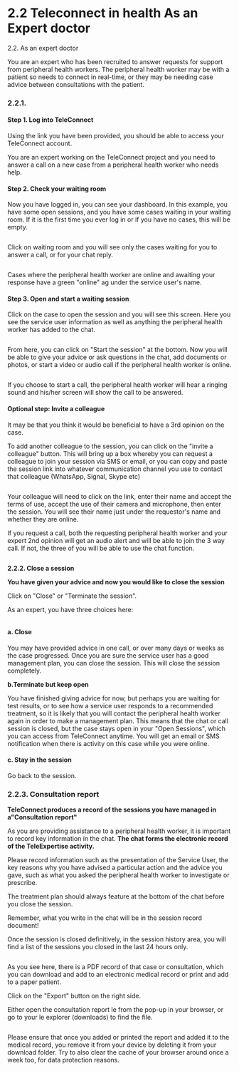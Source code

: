 # 2.2 Teleconnect in health As an Expert doctor

2.2. As an expert doctor

You are an expert who has been recruited to answer requests for support from peripheral health workers. The peripheral health worker may be with a patient so needs to connect in real-time, or they may be needing case advice between consultations with the patient.

### **2.2.1.**&#x20;

#### **Step 1. Log into TeleConnect**

Using the link you have been provided, you should be able to access your TeleConnect account.

You are an expert working on the TeleConnect project and you need to answer a call on a new case from a peripheral health worker who needs help.

#### **Step 2. Check your waiting room**

Now you have logged in, you can see your dashboard. In this example, you have some open sessions, and you have some cases waiting in your waiting room. If it is the first time you ever log in or if you have no cases, this will be empty.

<figure><img src="../../.gitbook/assets/image (29).png" alt=""><figcaption></figcaption></figure>

Click on waiting room and you will see only the cases waiting for you to answer a call, or for your chat reply.

<figure><img src="../../.gitbook/assets/image (30).png" alt=""><figcaption></figcaption></figure>

Cases where the peripheral health worker are online and awaiting your response have a green "online" ag under the service user's name.

#### **Step 3. Open and start a waiting session**

Click on the case to open the session and you will see this screen. Here you see the service user information as well as anything the peripheral health worker has added to the chat.

<figure><img src="../../.gitbook/assets/image (31).png" alt=""><figcaption></figcaption></figure>

From here, you can click on "Start the session" at the bottom. Now you will be able to give your advice or ask questions in the chat, add documents or photos, or start a video or audio call if the peripheral health worker is online.

<figure><img src="../../.gitbook/assets/image (32).png" alt=""><figcaption></figcaption></figure>

If you choose to start a call, the peripheral health worker will hear a ringing sound and his/her screen will show the call to be answered.

#### **Optional step: Invite a colleague**

It may be that you think it would be beneficial to have a 3rd opinion on the case.

To add another colleague to the session, you can click on the "invite a colleague" button. This will bring up a box whereby you can request a colleague to join your session via SMS or email, or you can copy and paste the session link into whatever communication channel you use to contact that colleague (WhatsApp, Signal, Skype etc)

<figure><img src="../../.gitbook/assets/image (33).png" alt=""><figcaption></figcaption></figure>

Your colleague will need to click on the link, enter their name and accept the terms of use, accept the use of their camera and microphone, then enter the session. You will see their name just under the requestor's name and whether they are online.

If you request a call, both the requesting peripheral health worker and your expert 2nd opinion will get an audio alert and will be able to join the 3 way call. If not, the three of you will be able to use the chat function.

<figure><img src="../../.gitbook/assets/image (46).png" alt=""><figcaption></figcaption></figure>

**2.2.2. Close a session**

**You have given your advice and now you would like to close the session**

Click on "Close" or "Terminate the session".

As an expert, you have three choices here:

<figure><img src="../../.gitbook/assets/image (35).png" alt=""><figcaption></figcaption></figure>

#### **a. Close**

You may have provided advice in one call, or over many days or weeks as the case progressed. Once you are sure the service user has a good management plan, you can close the session. This will close the session completely.

**b.Terminate but keep open**

You have finished giving advice for now, but perhaps you are waiting for test results, or to see how a service user responds to a recommended treatment, so it is likely that you will contact the peripheral health worker again in order to make a management plan. This means that the chat or call session is closed, but the case stays open in your "Open Sessions", which you can access from TeleConnect anytime. You will get an email or SMS notification when there is activity on this case while you were online.

#### **c. Stay in the session**

Go back to the session.

### **2.2.3. Consultation report**

**TeleConnect produces a record of the sessions you have managed in a"Consultation report"**

As you are providing assistance to a peripheral health worker, it is important to record key information in the chat. **The chat forms the electronic record of the TeleExpertise activity.**

Please record information such as the presentation of the Service User, the key reasons why you have advised a particular action and the advice you gave, such as what you asked the peripheral health worker to investigate or prescribe.

The treatment plan should always feature at the bottom of the chat before you close the session.

Remember, what you write in the chat will be in the session record document!

Once the session is closed definitively, in the session history area, you will find a list of the sessions you closed in the last 24 hours only.

<figure><img src="../../.gitbook/assets/download.PNG" alt=""><figcaption></figcaption></figure>

As you see here, there is a PDF record of that case or consultation, which you can download and add to an electronic medical record or print and add to a paper patient.

Click on the "Export" button on the right side.&#x20;

Either open the consultation report le from the pop-up in your browser, or go to your le explorer (downloads) to find the file.

<figure><img src="../../.gitbook/assets/image (37).png" alt=""><figcaption></figcaption></figure>

Please ensure that once you added or printed the report and added it to the medical record, you remove it from your device by deleting it from your download folder. Try to also clear the cache of your browser around once a week too, for data protection reasons.
